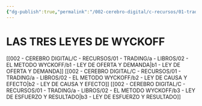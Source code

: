 ```yaml
---
{"dg-publish":true,"permalink":"/002-cerebro-digital/c-recursos/01-trading/a-libros/02-el-metodo-wyckoff/b-las-tres-leyes-de-wyckoff/"}
---
```


# LAS TRES LEYES DE WYCKOFF
[[002 - CEREBRO DIGITAL/C - RECURSOS/01 - TRADING/a - LIBROS/02 - EL METODO WYCKOFF/b1 - LEY DE OFERTA Y DEMANDA\|b1 - LEY DE OFERTA Y DEMANDA]]
[[002 - CEREBRO DIGITAL/C - RECURSOS/01 - TRADING/a - LIBROS/02 - EL METODO WYCKOFF/b2 - LEY DE CAUSA Y EFECTO\|b2 - LEY DE CAUSA Y EFECTO]]
[[002 - CEREBRO DIGITAL/C - RECURSOS/01 - TRADING/a - LIBROS/02 - EL METODO WYCKOFF/b3 - LEY DE ESFUERZO Y RESULTADO\|b3 - LEY DE ESFUERZO Y RESULTADO]]